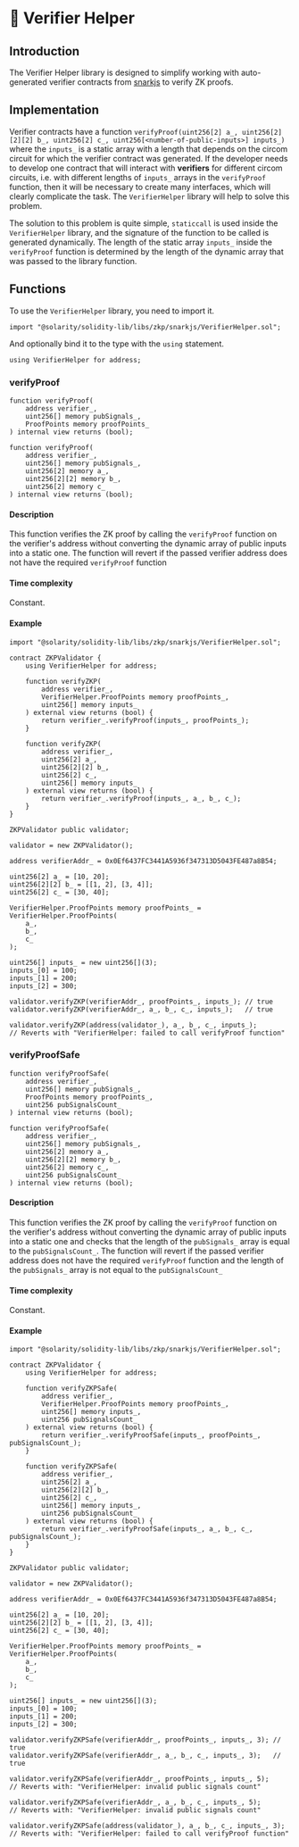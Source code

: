 # 🔐 Verifier Helper

## Introduction

The Verifier Helper library is designed to simplify working with auto-generated verifier contracts from [snarkjs](https://github.com/iden3/snarkjs) to verify ZK proofs.

## Implementation

Verifier contracts have a function `verifyProof(uint256[2] a_, uint256[2][2][2] b_, uint256[2] c_, uint256[<number-of-public-inputs>] inputs_)` where the `inputs_` is a static array with a length that depends on the circom circuit for which the verifier contract was generated. If the developer needs to develop one contract that will interact with **verifiers** for different circom circuits, i.e. with different lengths of `inputs_` arrays in the `verifyProof` function, then it will be necessary to create many interfaces, which will clearly complicate the task. The `VerifierHelper` library will help to solve this problem.

The solution to this problem is quite simple, `staticcall` is used inside the `VerifierHelper` library, and the signature of the function to be called is generated dynamically. The length of the static array `inputs_` inside the `verifyProof` function is determined by the length of the dynamic array that was passed to the library function.

## Functions

To use the `VerifierHelper` library, you need to import it.

```solidity
import "@solarity/solidity-lib/libs/zkp/snarkjs/VerifierHelper.sol";
```

And optionally bind it to the type with the `using` statement.

```solidity
using VerifierHelper for address;
```

### verifyProof

```solidity
function verifyProof(
    address verifier_,
    uint256[] memory pubSignals_,
    ProofPoints memory proofPoints_
) internal view returns (bool);
```

```solidity
function verifyProof(
    address verifier_,
    uint256[] memory pubSignals_,
    uint256[2] memory a_,
    uint256[2][2] memory b_,
    uint256[2] memory c_
) internal view returns (bool);
```

#### Description

This function verifies the ZK proof by calling the `verifyProof` function on the verifier's address without converting the dynamic array of public inputs into a static one. The function will revert if the passed verifier address does not have the required `verifyProof` function

#### Time complexity

Constant.

#### Example

```solidity
import "@solarity/solidity-lib/libs/zkp/snarkjs/VerifierHelper.sol";

contract ZKPValidator {
    using VerifierHelper for address;

    function verifyZKP(
        address verifier_,
        VerifierHelper.ProofPoints memory proofPoints_,
        uint256[] memory inputs_
    ) external view returns (bool) {
        return verifier_.verifyProof(inputs_, proofPoints_);
    }

    function verifyZKP(
        address verifier_,
        uint256[2] a_,
        uint256[2][2] b_,
        uint256[2] c_,
        uint256[] memory inputs_
    ) external view returns (bool) {
        return verifier_.verifyProof(inputs_, a_, b_, c_);
    }
}

ZKPValidator public validator;

validator = new ZKPValidator();

address verifierAddr_ = 0x0Ef6437FC3441A5936f347313D5043FE487a8B54;

uint256[2] a_ = [10, 20];
uint256[2][2] b_ = [[1, 2], [3, 4]];
uint256[2] c_ = [30, 40];

VerifierHelper.ProofPoints memory proofPoints_ = VerifierHelper.ProofPoints(
    a_,
    b_,
    c_
);

uint256[] inputs_ = new uint256[](3);
inputs_[0] = 100;
inputs_[1] = 200;
inputs_[2] = 300;

validator.verifyZKP(verifierAddr_, proofPoints_, inputs_); // true
validator.verifyZKP(verifierAddr_, a_, b_, c_, inputs_);   // true

validator.verifyZKP(address(validator_), a_, b_, c_, inputs_);
// Reverts with "VerifierHelper: failed to call verifyProof function"
```

### verifyProofSafe

```solidity
function verifyProofSafe(
    address verifier_,
    uint256[] memory pubSignals_,
    ProofPoints memory proofPoints_,
    uint256 pubSignalsCount_
) internal view returns (bool);
```

```solidity
function verifyProofSafe(
    address verifier_,
    uint256[] memory pubSignals_,
    uint256[2] memory a_,
    uint256[2][2] memory b_,
    uint256[2] memory c_,
    uint256 pubSignalsCount_
) internal view returns (bool);
```

#### Description

This function verifies the ZK proof by calling the `verifyProof` function on the verifier's address without converting the dynamic array of public inputs into a static one and checks that the length of the `pubSignals_` array is equal to the `pubSignalsCount_`. The function will revert if the passed verifier address does not have the required `verifyProof` function and the length of the `pubSignals_` array is not equal to the `pubSignalsCount_`

#### Time complexity

Constant.

#### Example

```solidity
import "@solarity/solidity-lib/libs/zkp/snarkjs/VerifierHelper.sol";

contract ZKPValidator {
    using VerifierHelper for address;

    function verifyZKPSafe(
        address verifier_,
        VerifierHelper.ProofPoints memory proofPoints_,
        uint256[] memory inputs_,
        uint256 pubSignalsCount_
    ) external view returns (bool) {
        return verifier_.verifyProofSafe(inputs_, proofPoints_, pubSignalsCount_);
    }

    function verifyZKPSafe(
        address verifier_,
        uint256[2] a_,
        uint256[2][2] b_,
        uint256[2] c_,
        uint256[] memory inputs_,
        uint256 pubSignalsCount_
    ) external view returns (bool) {
        return verifier_.verifyProofSafe(inputs_, a_, b_, c_, pubSignalsCount_);
    }
}

ZKPValidator public validator;

validator = new ZKPValidator();

address verifierAddr_ = 0x0Ef6437FC3441A5936f347313D5043FE487a8B54;

uint256[2] a_ = [10, 20];
uint256[2][2] b_ = [[1, 2], [3, 4]];
uint256[2] c_ = [30, 40];

VerifierHelper.ProofPoints memory proofPoints_ = VerifierHelper.ProofPoints(
    a_,
    b_,
    c_
);

uint256[] inputs_ = new uint256[](3);
inputs_[0] = 100;
inputs_[1] = 200;
inputs_[2] = 300;

validator.verifyZKPSafe(verifierAddr_, proofPoints_, inputs_, 3); // true
validator.verifyZKPSafe(verifierAddr_, a_, b_, c_, inputs_, 3);   // true

validator.verifyZKPSafe(verifierAddr_, proofPoints_, inputs_, 5);
// Reverts with: "VerifierHelper: invalid public signals count"

validator.verifyZKPSafe(verifierAddr_, a_, b_, c_, inputs_, 5);
// Reverts with: "VerifierHelper: invalid public signals count"

validator.verifyZKPSafe(address(validator_), a_, b_, c_, inputs_, 3);
// Reverts with: "VerifierHelper: failed to call verifyProof function"
```
